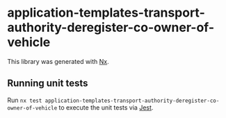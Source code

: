 <!-- gitbook-ignore -->

# application-templates-transport-authority-deregister-co-owner-of-vehicle

This library was generated with [Nx](https://nx.dev).

## Running unit tests

Run `nx test application-templates-transport-authority-deregister-co-owner-of-vehicle` to execute the unit tests via [Jest](https://jestjs.io).
